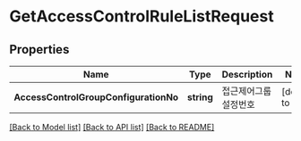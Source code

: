 # GetAccessControlRuleListRequest

## Properties
Name | Type | Description | Notes
------------ | ------------- | ------------- | -------------
**AccessControlGroupConfigurationNo** | **string** | 접근제어그룹설정번호 | [default to null]

[[Back to Model list]](../README.md#documentation-for-models) [[Back to API list]](../README.md#documentation-for-api-endpoints) [[Back to README]](../README.md)


